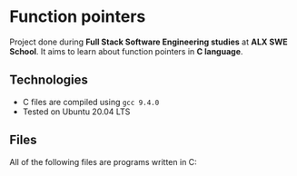 # Function pointers

Project done during **Full Stack Software Engineering studies** at **ALX SWE School**. It aims to learn about function pointers in **C language**.

## Technologies

- C files are compiled using `gcc 9.4.0`
- Tested on Ubuntu 20.04 LTS

## Files

All of the following files are programs written in C:

